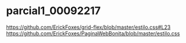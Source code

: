 # parcial1_00092217
https://github.com/ErickFoxes/grid-flex/blob/master/estilo.css#L23
https://github.com/ErickFoxes/PaginaWebBonita/blob/master/estilo.css
